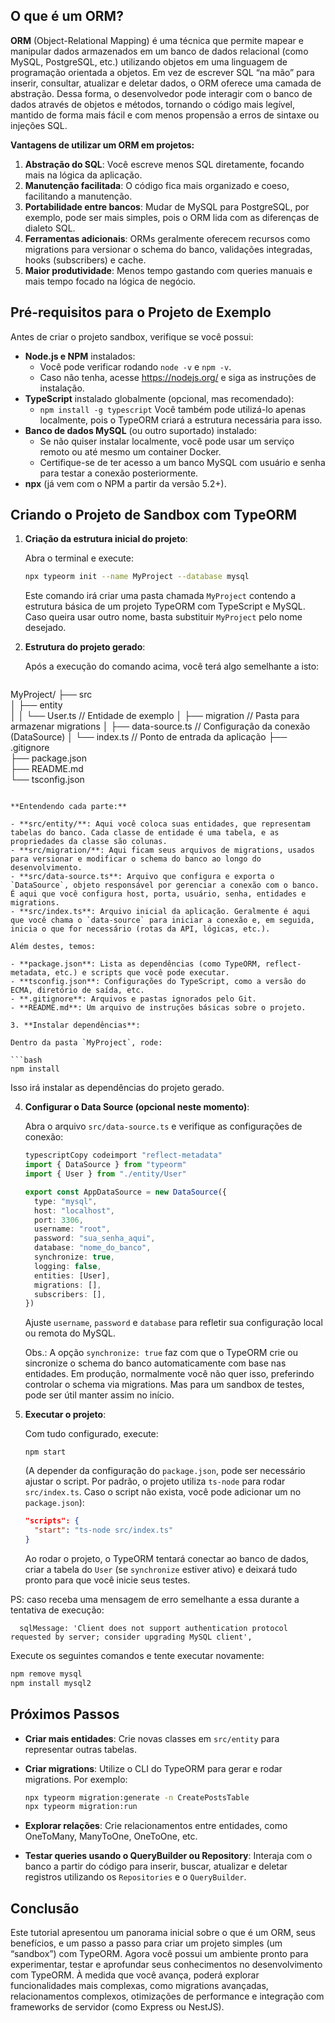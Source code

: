 ## O que é um ORM?

**ORM** (Object-Relational Mapping) é uma técnica que permite mapear e manipular dados armazenados em um banco de dados relacional (como MySQL, PostgreSQL, etc.) utilizando objetos em uma linguagem de programação orientada a objetos. Em vez de escrever SQL “na mão” para inserir, consultar, atualizar e deletar dados, o ORM oferece uma camada de abstração. Dessa forma, o desenvolvedor pode interagir com o banco de dados através de objetos e métodos, tornando o código mais legível, mantido de forma mais fácil e com menos propensão a erros de sintaxe ou injeções SQL.

**Vantagens de utilizar um ORM em projetos:**

1. **Abstração do SQL**: Você escreve menos SQL diretamente, focando mais na lógica da aplicação.
2. **Manutenção facilitada**: O código fica mais organizado e coeso, facilitando a manutenção.
3. **Portabilidade entre bancos**: Mudar de MySQL para PostgreSQL, por exemplo, pode ser mais simples, pois o ORM lida com as diferenças de dialeto SQL.
4. **Ferramentas adicionais**: ORMs geralmente oferecem recursos como migrations para versionar o schema do banco, validações integradas, hooks (subscribers) e cache.
5. **Maior produtividade**: Menos tempo gastando com queries manuais e mais tempo focado na lógica de negócio.

## Pré-requisitos para o Projeto de Exemplo

Antes de criar o projeto sandbox, verifique se você possui:

- **Node.js e NPM** instalados:
  - Você pode verificar rodando `node -v` e `npm -v`.
  - Caso não tenha, acesse https://nodejs.org/ e siga as instruções de instalação.
- **TypeScript** instalado globalmente (opcional, mas recomendado):
  - `npm install -g typescript`
    Você também pode utilizá-lo apenas localmente, pois o TypeORM criará a estrutura necessária para isso.
- **Banco de dados MySQL** (ou outro suportado) instalado:
  - Se não quiser instalar localmente, você pode usar um serviço remoto ou até mesmo um container Docker.
  - Certifique-se de ter acesso a um banco MySQL com usuário e senha para testar a conexão posteriormente.
- **npx** (já vem com o NPM a partir da versão 5.2+).

## Criando o Projeto de Sandbox com TypeORM

1. **Criação da estrutura inicial do projeto**:

   Abra o terminal e execute:

   ```bash
   npx typeorm init --name MyProject --database mysql
   ```

   Este comando irá criar uma pasta chamada `MyProject` contendo a estrutura básica de um projeto TypeORM com TypeScript e MySQL. Caso queira usar outro nome, basta substituir `MyProject` pelo nome desejado.

2. **Estrutura do projeto gerado**:

   Após a execução do comando acima, você terá algo semelhante a isto:

   ```
  MyProject/
   ├── src                   
   │   ├── entity            
   │   │   └── User.ts       // Entidade de exemplo
   │   ├── migration         // Pasta para armazenar migrations
   │   ├── data-source.ts    // Configuração da conexão (DataSource)
   │   └── index.ts          // Ponto de entrada da aplicação
   ├── .gitignore            
   ├── package.json          
   ├── README.md             
   └── tsconfig.json         
   ```

   **Entendendo cada parte:**

   - **src/entity/**: Aqui você coloca suas entidades, que representam tabelas do banco. Cada classe de entidade é uma tabela, e as propriedades da classe são colunas.
   - **src/migration/**: Aqui ficam seus arquivos de migrations, usados para versionar e modificar o schema do banco ao longo do desenvolvimento.
   - **src/data-source.ts**: Arquivo que configura e exporta o `DataSource`, objeto responsável por gerenciar a conexão com o banco. É aqui que você configura host, porta, usuário, senha, entidades e migrations.
   - **src/index.ts**: Arquivo inicial da aplicação. Geralmente é aqui que você chama o `data-source` para iniciar a conexão e, em seguida, inicia o que for necessário (rotas da API, lógicas, etc.).

   Além destes, temos:

   - **package.json**: Lista as dependências (como TypeORM, reflect-metadata, etc.) e scripts que você pode executar.
   - **tsconfig.json**: Configurações do TypeScript, como a versão do ECMA, diretório de saída, etc.
   - **.gitignore**: Arquivos e pastas ignorados pelo Git.
   - **README.md**: Um arquivo de instruções básicas sobre o projeto.

3. **Instalar dependências**:

   Dentro da pasta `MyProject`, rode:

   ```bash
   npm install
   ```

   Isso irá instalar as dependências do projeto gerado.

4. **Configurar o Data Source (opcional neste momento)**:

   Abra o arquivo `src/data-source.ts` e verifique as configurações de conexão:

   ```typescript
   typescriptCopy codeimport "reflect-metadata"
   import { DataSource } from "typeorm"
   import { User } from "./entity/User"
   
   export const AppDataSource = new DataSource({
     type: "mysql",
     host: "localhost",
     port: 3306,
     username: "root",
     password: "sua_senha_aqui",
     database: "nome_do_banco",
     synchronize: true,
     logging: false,
     entities: [User],
     migrations: [],
     subscribers: [],
   })
   ```

   Ajuste `username`, `password` e `database` para refletir sua configuração local ou remota do MySQL.

   Obs.: A opção `synchronize: true` faz com que o TypeORM crie ou sincronize o schema do banco automaticamente com base nas entidades. Em produção, normalmente você não quer isso, preferindo controlar o schema via migrations. Mas para um sandbox de testes, pode ser útil manter assim no início.

5. **Executar o projeto**:

   Com tudo configurado, execute:

   ```
   npm start
   ```

   (A depender da configuração do `package.json`, pode ser necessário ajustar o script. Por padrão, o projeto utiliza `ts-node` para rodar `src/index.ts`. Caso o script não exista, você pode adicionar um no `package.json`):

   ```json
   "scripts": {
     "start": "ts-node src/index.ts"
   }
   ```

   Ao rodar o projeto, o TypeORM tentará conectar ao banco de dados, criar a tabela do `User` (se `synchronize` estiver ativo) e deixará tudo pronto para que você inicie seus testes.

PS: caso receba uma mensagem de erro semelhante a essa durante a tentativa de execução:

`  sqlMessage: 'Client does not support authentication protocol requested by server; consider upgrading MySQL client',` 

Execute os seguintes comandos e tente executar novamente:

```bash
npm remove mysql
npm install mysql2
```



## Próximos Passos

- **Criar mais entidades**: Crie novas classes em `src/entity` para representar outras tabelas.

- **Criar migrations**: Utilize o CLI do TypeORM para gerar e rodar migrations. Por exemplo:

  ```bash
  npx typeorm migration:generate -n CreatePostsTable
  npx typeorm migration:run
  ```
  
- **Explorar relações**: Crie relacionamentos entre entidades, como OneToMany, ManyToOne, OneToOne, etc.

- **Testar queries usando o QueryBuilder ou Repository**: Interaja com o banco a partir do código para inserir, buscar, atualizar e deletar registros utilizando os `Repositories` e o `QueryBuilder`.

## Conclusão

Este tutorial apresentou um panorama inicial sobre o que é um ORM, seus benefícios, e um passo a passo para criar um projeto simples (um “sandbox”) com TypeORM. Agora você possui um ambiente pronto para experimentar, testar e aprofundar seus conhecimentos no desenvolvimento com TypeORM. À medida que você avança, poderá explorar funcionalidades mais complexas, como migrations avançadas, relacionamentos complexos, otimizações de performance e integração com frameworks de servidor (como Express ou NestJS).